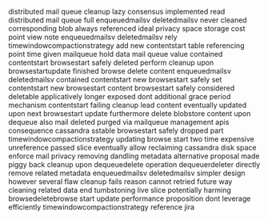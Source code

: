 distributed mail queue cleanup lazy consensus implemented read distributed mail queue full enqueuedmailsv deletedmailsv never cleaned corresponding blob always referenced ideal privacy space storage cost point view note enqueuedmailsv deletedmailsv rely timewindowcompactionstrategy add new contentstart table referencing point time given mailqueue hold data mail queue value contained contentstart browsestart safely deleted perform cleanup upon browsestartupdate finished browse delete content enqueuedmailsv deletedmailsv contained contentstart new browsestart safely set contentstart new browsestart content browsestart safely considered deletable applicatively longer exposed dont additional grace period mechanism contentstart failing cleanup lead content eventually updated upon next browsestart update furthermore delete blobstore content upon dequeue also mail deleted purged via mailqueue management apis consequence cassandra sstable browsestart safely dropped part timewindowcompactionstrategy updating browse start two time expensive unreference passed slice eventually allow reclaiming cassandra disk space enforce mail privacy removing dandling metadata alternative proposal made piggy back cleanup upon dequeuedelete operation dequeuerdeleter directly remove related metadata enqueuedmailsv deletedmailsv simpler design however several flaw cleanup fails reason cannot retried future way cleaning related data end tumbstoning live slice potentially harming browsedeletebrowse start update performance proposition dont leverage efficiently timewindowcompactionstrategy reference jira